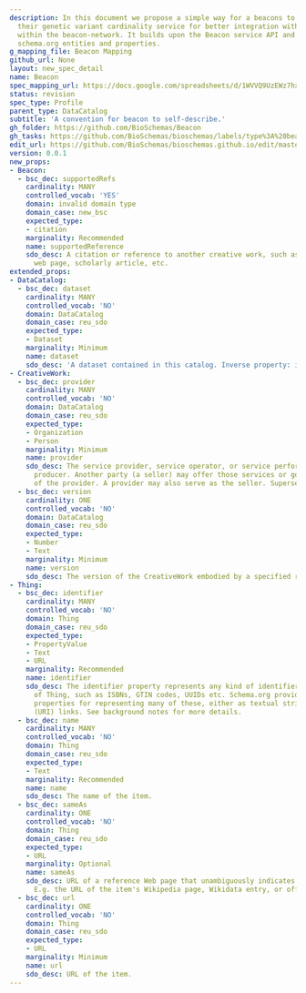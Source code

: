 ```yaml
---
description: In this document we propose a simple way for a beacons to self-describe
  their genetic variant cardinality service for better integration with other beacons
  within the beacon-network. It builds upon the Beacon service API and uses existing
  schema.org entities and properties.
g_mapping_file: Beacon Mapping
github_url: None
layout: new_spec_detail
name: Beacon
spec_mapping_url: https://docs.google.com/spreadsheets/d/1WVVQ9UzEWz7hxreJwqf5SIyYO6YalZuASRX9njv7hYE/edit?usp=drivesdk
status: revision
spec_type: Profile
parent_type: DataCatalog
subtitle: 'A convention for beacon to self-describe.'
gh_folder: https://github.com/BioSchemas/Beacon
gh_tasks: https://github.com/BioSchemas/bioschemas/labels/type%3A%20beacon
edit_url: https://github.com/BioSchemas/bioschemas.github.io/edit/master/_newSpecs/Beacon.md
version: 0.0.1
new_props:
- Beacon:
  - bsc_dec: supportedRefs
    cardinality: MANY
    controlled_vocab: 'YES'
    domain: invalid domain type
    domain_case: new_bsc
    expected_type:
    - citation
    marginality: Recommended
    name: supportedReference
    sdo_desc: A citation or reference to another creative work, such as another publication,
      web page, scholarly article, etc.
extended_props:
- DataCatalog:
  - bsc_dec: dataset
    cardinality: MANY
    controlled_vocab: 'NO'
    domain: DataCatalog
    domain_case: reu_sdo
    expected_type:
    - Dataset
    marginality: Minimum
    name: dataset
    sdo_desc: 'A dataset contained in this catalog. Inverse property: includedInDataCatalog.'
- CreativeWork:
  - bsc_dec: provider
    cardinality: MANY
    controlled_vocab: 'NO'
    domain: DataCatalog
    domain_case: reu_sdo
    expected_type:
    - Organization
    - Person
    marginality: Minimum
    name: provider
    sdo_desc: The service provider, service operator, or service performer; the goods
      producer. Another party (a seller) may offer those services or goods on behalf
      of the provider. A provider may also serve as the seller. Supersedes carrier.
  - bsc_dec: version
    cardinality: ONE
    controlled_vocab: 'NO'
    domain: DataCatalog
    domain_case: reu_sdo
    expected_type:
    - Number
    - Text
    marginality: Minimum
    name: version
    sdo_desc: The version of the CreativeWork embodied by a specified resource.
- Thing:
  - bsc_dec: identifier
    cardinality: MANY
    controlled_vocab: 'NO'
    domain: Thing
    domain_case: reu_sdo
    expected_type:
    - PropertyValue
    - Text
    - URL
    marginality: Recommended
    name: identifier
    sdo_desc: The identifier property represents any kind of identifier for any kind
      of Thing, such as ISBNs, GTIN codes, UUIDs etc. Schema.org provides dedicated
      properties for representing many of these, either as textual strings or as URL
      (URI) links. See background notes for more details.
  - bsc_dec: name
    cardinality: MANY
    controlled_vocab: 'NO'
    domain: Thing
    domain_case: reu_sdo
    expected_type:
    - Text
    marginality: Recommended
    name: name
    sdo_desc: The name of the item.
  - bsc_dec: sameAs
    cardinality: ONE
    controlled_vocab: 'NO'
    domain: Thing
    domain_case: reu_sdo
    expected_type:
    - URL
    marginality: Optional
    name: sameAs
    sdo_desc: URL of a reference Web page that unambiguously indicates the item's identity.
      E.g. the URL of the item's Wikipedia page, Wikidata entry, or official website.
  - bsc_dec: url
    cardinality: ONE
    controlled_vocab: 'NO'
    domain: Thing
    domain_case: reu_sdo
    expected_type:
    - URL
    marginality: Minimum
    name: url
    sdo_desc: URL of the item.
---
```

